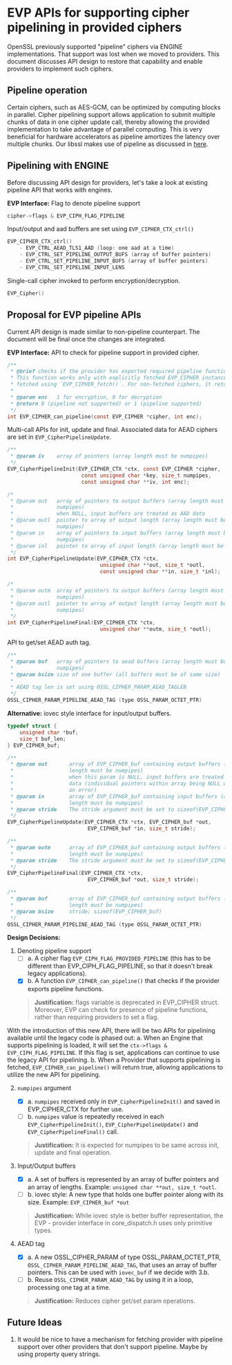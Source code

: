 EVP APIs for supporting cipher pipelining in provided ciphers
=============================================================

OpenSSL previously supported "pipeline" ciphers via ENGINE implementations.
That support was lost when we moved to providers. This document discusses API
design to restore that capability and enable providers to implement such
ciphers.

Pipeline operation
-------------------

Certain ciphers, such as AES-GCM, can be optimized by computing blocks in
parallel. Cipher pipelining support allows application to submit multiple
chunks of data in one cipher update call, thereby allowing the provided
implementation to take advantage of parallel computing. This is very beneficial
for hardware accelerators as pipeline amortizes the latency over multiple
chunks. Our libssl makes use of pipeline as discussed in
[here](https://www.openssl.org/docs/manmaster/man3/SSL_CTX_set_max_pipelines.html).

Pipelining with ENGINE
-----------------------

Before discussing API design for providers, let's take a look at existing
pipeline API that works with engines.

**EVP Interface:**
Flag to denote pipeline support

```c
cipher->flags & EVP_CIPH_FLAG_PIPELINE
```

Input/output and aad buffers are set using `EVP_CIPHER_CTX_ctrl()`

```c
EVP_CIPHER_CTX_ctrl()
    - EVP_CTRL_AEAD_TLS1_AAD (loop: one aad at a time)
    - EVP_CTRL_SET_PIPELINE_OUTPUT_BUFS (array of buffer pointers)
    - EVP_CTRL_SET_PIPELINE_INPUT_BUFS (array of buffer pointers)
    - EVP_CTRL_SET_PIPELINE_INPUT_LENS
```

Single-call cipher invoked to perform encryption/decryption.

```c
EVP_Cipher()
```

Proposal for EVP pipeline APIs
-------------------------------------

Current API design is made similar to non-pipeline counterpart. The document
will be final once the changes are integrated.

**EVP Interface:**
API to check for pipeline support in provided cipher.

```c
/**
 * @brief checks if the provider has exported required pipeline functions
 * This function works only with explicitly fetched EVP_CIPHER instances. i.e.
 * fetched using `EVP_CIPHER_fetch()`. For non-fetched ciphers, it returns 0.
 *
 * @param enc   1 for encryption, 0 for decryption
 * @return 0 (pipeline not supported) or 1 (pipeline supported)
 */
int EVP_CIPHER_can_pipeline(const EVP_CIPHER *cipher, int enc);
```

Multi-call APIs for init, update and final. Associated data for AEAD ciphers
are set in `EVP_CipherPipelineUpdate`.

```c
/**
 * @param iv    array of pointers (array length must be numpipes)
 */
EVP_CipherPipelineInit(EVP_CIPHER_CTX *ctx, const EVP_CIPHER *cipher,
                        const unsigned char *key, size_t numpipes,
                        const unsigned char **iv, int enc);

/*
 * @param out   array of pointers to output buffers (array length must be
 *              numpipes)
 *              when NULL, input buffers are treated as AAD data
 * @param outl  pointer to array of output length (array length must be
 *              numpipes)
 * @param in    array of pointers to input buffers (array length must be
 *              numpipes)
 * @param inl   pointer to array of input length (array length must be numpipes)
 */
int EVP_CipherPipelineUpdate(EVP_CIPHER_CTX *ctx,
                              unsigned char **out, size_t *outl,
                              const unsigned char **in, size_t *inl);

/*
 * @param outm  array of pointers to output buffers (array length must be
 *              numpipes)
 * @param outl  pointer to array of output length (array length must be
 *              numpipes)
 */
int EVP_CipherPipelineFinal(EVP_CIPHER_CTX *ctx,
                              unsigned char **outm, size_t *outl);
```

API to get/set AEAD auth tag.

```c
/**
 * @param buf   array of pointers to aead buffers (array length must be
 *              numpipes)
 * @param bsize size of one buffer (all buffers must be of same size)
 *
 * AEAD tag len is set using OSSL_CIPHER_PARAM_AEAD_TAGLEN
 */
OSSL_CIPHER_PARAM_PIPELINE_AEAD_TAG (type OSSL_PARAM_OCTET_PTR)
```

**Alternative:** iovec style interface for input/output buffers.

```c
typedef struct {
    unsigned char *buf;
    size_t buf_len;
} EVP_CIPHER_buf;

/**
 * @param out       array of EVP_CIPHER_buf containing output buffers (array
 *                  length must be numpipes)
 *                  when this param is NULL, input buffers are treated as AAD
 *                  data (individual pointers within array being NULL will be
 *                  an error)
 * @param in        array of EVP_CIPHER_buf containing input buffers (array
 *                  length must be numpipes)
 * @param stride    The stride argument must be set to sizeof(EVP_CIPHER_buf)
 */
EVP_CipherPipelineUpdate(EVP_CIPHER_CTX *ctx, EVP_CIPHER_buf *out,
                          EVP_CIPHER_buf *in, size_t stride);

/**
 * @param outm      array of EVP_CIPHER_buf containing output buffers (array
 *                  length must be numpipes)
 * @param stride    The stride argument must be set to sizeof(EVP_CIPHER_buf)
 */
EVP_CipherPipelineFinal(EVP_CIPHER_CTX *ctx,
                          EVP_CIPHER_buf *out, size_t stride);

/**
 * @param buf       array of EVP_CIPHER_buf containing output buffers (array
 *                  length must be numpipes)
 * @param bsize     stride; sizeof(EVP_CIPHER_buf)
 */
OSSL_CIPHER_PARAM_PIPELINE_AEAD_TAG (type OSSL_PARAM_OCTET_PTR)
```

**Design Decisions:**

1. Denoting pipeline support
    - [ ] a. A cipher flag `EVP_CIPH_FLAG_PROVIDED_PIPELINE` (this has to be
      different than EVP_CIPH_FLAG_PIPELINE, so that it doesn't break legacy
      applications).
    - [x] b. A function `EVP_CIPHER_can_pipeline()` that checks if the provider
      exports pipeline functions.
    > **Justification:** flags variable is deprecated in EVP_CIPHER struct.
    > Moreover, EVP can check for presence of pipeline functions, rather than
    > requiring providers to set a flag.

With the introduction of this new API, there will be two APIs for
pipelining available until the legacy code is phased out:
    a. When an Engine that supports pipelining is loaded, it will set the
      `ctx->flags & EVP_CIPH_FLAG_PIPELINE`. If this flag is set, applications
      can continue to use the legacy API for pipelining.
    b. When a Provider that supports pipelining is fetched,
      `EVP_CIPHER_can_pipeline()` will return true, allowing applications to
      utilize the new API for pipelining.

2. `numpipes` argument
    - [x] a. `numpipes` received only in `EVP_CipherPipelineInit()` and saved
      in EVP_CIPHER_CTX for further use.
    - [ ] b. `numpipes` value is repeatedly received in each
      `EVP_CipherPipelineInit()`, `EVP_CipherPipelineUpdate()` and
      `EVP_CipherPipelineFinal()` call.
    > **Justification:** It is expected for numpipes to be same across init,
    > update and final operation.

3. Input/Output buffers
    - [x] a. A set of buffers is represented by an array of buffer pointers and
      an array of lengths. Example: `unsigned char **out, size_t *outl`.
    - [ ] b. iovec style: A new type that holds one buffer pointer along with
      its size. Example: `EVP_CIPHER_buf *out`
    > **Justification:** While iovec style is better buffer representation, the
    > EVP - provider interface in core_dispatch.h uses only primitive types.

4. AEAD tag
    - [x] a. A new OSSL_CIPHER_PARAM of type OSSL_PARAM_OCTET_PTR,
      `OSSL_CIPHER_PARAM_PIPELINE_AEAD_TAG`, that uses an array of buffer
      pointers. This can be used with `iovec_buf` if we decide with 3.b.
    - [ ] b. Reuse `OSSL_CIPHER_PARAM_AEAD_TAG` by using it in a loop,
      processing one tag at a time.
    > **Justification:** Reduces cipher get/set param operations.

Future Ideas
------------

1. It would be nice to have a mechanism for fetching provider with pipeline
   support over other providers that don't support pipeline. Maybe by using
   property query strings.
